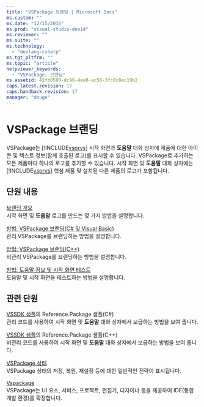 ```yaml
---
title: "VSPackage 브랜딩 | Microsoft Docs"
ms.custom: ""
ms.date: "12/15/2016"
ms.prod: "visual-studio-dev14"
ms.reviewer: ""
ms.suite: ""
ms.technology: 
  - "devlang-csharp"
ms.tgt_pltfrm: ""
ms.topic: "article"
helpviewer_keywords: 
  - "VSPackage, 브랜딩"
ms.assetid: 42fb0590-dc96-4ee8-ac56-3fc8c8ec19b2
caps.latest.revision: 17
caps.handback.revision: 17
manager: "douge"
---
```

# VSPackage 브랜딩
VSPackage는 [!INCLUDE[vsprvs](../assembler/masm/includes/vsprvs_md.md)] 시작 화면과 **도움말** 대화 상자에 제품에 대한 아이콘 및 텍스트 정보\(함께 호출된 로고\)를 표시할 수 있습니다. VSPackage로 추가하는 모든 제품마다 하나의 로고를 추가할 수 있습니다. 시작 화면 및 **도움말** 대화 상자에는 [!INCLUDE[vsprvs](../assembler/masm/includes/vsprvs_md.md)] 핵심 제품 및 설치된 다른 제품의 로고가 포함됩니다.  
  
## 단원 내용  
 [브랜딩 개요](../misc/branding-overview.md)  
 시작 화면 및 **도움말** 로고를 만드는 몇 가지 방법을 설명합니다.  
  
 [방법: VSPackage 브랜딩\(C\# 및 Visual Basic\)](../misc/how-to-brand-a-vspackage-csharp-and-visual-basic.md)  
 관리 VSPackage를 브랜딩하는 방법을 설명합니다.  
  
 [방법: VSPackage 브랜딩\(C\+\+\)](../misc/how-to-brand-a-vspackage-cpp.md)  
 비관리 VSPackage를 브랜딩하는 방법을 설명합니다.  
  
 [방법: 도움말 정보 및 시작 화면 테스트](../misc/how-to-test-the-help-about-and-splash-screens.md)  
 도움말 및 시작 화면을 테스트하는 방법을 설명합니다.  
  
## 관련 단원  
 [VSSDK 샘플](../misc/vssdk-samples.md)의 Reference.Package 샘플\(C\#\)  
 관리 코드를 사용하여 시작 화면 및 **도움말** 대화 상자에서 보급하는 방법을 보여 줍니다.  
  
 [VSSDK 샘플](../misc/vssdk-samples.md)의 Reference.Package 샘플\(C\+\+\)  
 비관리 코드를 사용하여 시작 화면 및 **도움말** 대화 상자에서 보급하는 방법을 보여 줍니다.  
  
 [VSPackage 상태](../misc/vspackage-state.md)  
 VSPackage 상태의 저장, 복원, 재설정 등에 대한 일반적인 전략이 표시됩니다.  
  
 [Vspackage](../Topic/VSPackages.md)  
 VSPackage는 UI 요소, 서비스, 프로젝트, 편집기, 디자이너 등을 제공하여 IDE\(통합 개발 환경\)를 확장합니다.